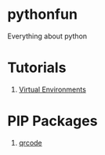# pythonfun
Everything about python

# Tutorials
1. [Virtual Environments](https://github.com/kennethreitz/python-guide/blob/master/docs/dev/virtualenvs.rst)

# PIP Packages
1. [qrcode](https://github.com/shadowsocks/shadowsocks/wiki/Generate-QR-Code-for-Android-or-iOS-Clients)
